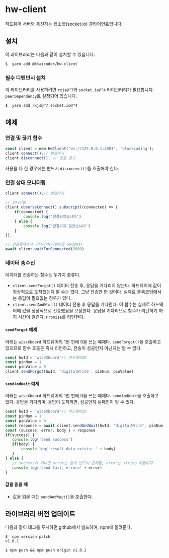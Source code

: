 # hw-client

하드웨어 서버와 통신하는 웹소켓(socket.io) 클라이언트입니다.

## 설치

이 라이브러리는 다음과 같이 설치할 수 있습니다.

```bash
$  yarn add @ktaicoder/hw-client
```

### 필수 디펜던시 설치
이 라이브러리를 사용하려면 `rxjs@^7`와 `socket.io@^4` 라이브러리가 필요합니다. `peerDependency`로 설정되어 있습니다.
```bash
$  yarn add rxjs@^7 socket.io@^4
```

## 예제

### 연결 및 끊기 함수

```javascript
const client = new HwClient('ws://127.0.0.1:3001', 'blockcoding');
client.connect();// 연결하기
client.disconnect(); // 연결 끊기
```

사용을 다 한 경우에는 반드시 `disconnect()`를 호출해야 한다.


### 연결 상태 모니터링

```javascript
client.connect();// 연결하기

// 모니터링
client.observeConnect().subscript((connected) => {
    if(connected) {
        console.log('연결되었습니다')
    } else {
        console.log('연결되지 않았습니다')
    }
});

// 연결될때까지 기다리기(타임아웃 5000ms)
await client.waitForConnected(5000)

```

 ### 데이터 송수신
데이터를 전송하는 함수는 두가지 종류다.

- `client.sendForgot()` 데이터 전송 후, 응답을 기다리지 않는다.
 하드웨어에 값이 정상적으로 도착했는지 알 수는 없다. 그냥 전송만 한 것이다. 실제로 블록코딩에서는 응답이 필요없는 경우가 있다.
- `client.sendAndWait()` 데이터 전송 후 응답을 기다린다.
이 함수는 실제로 하드웨어에 값을 정상적으로 전송했음을 보장한다. 응답을 기다리므로 함수가 리턴하기 까지 시간이 걸린다. `Promise`를 리턴한다.

#### `sendForgot` 예제

아래는 `wiseXboard` 하드웨어의 1번 핀에 0을 쓰는 예제다. `sendForgot()`을 호출하고 있으므로 함수 호출은 즉시 리턴하고, 전송이 성공인지 아닌지는 알 수 없다.

 ```javascript
const hwId = 'wiseXboard'// 하드웨어ID
const pinNum = 1
const pinValue = 0
client.sendForgot(hwId, 'digitalWrite', pinNum, pinValue)
 ```

#### `sendAndWait` 예제

아래는 `wiseXboard` 하드웨어의 1번 핀에 0을 쓰는 예제다. `sendAndWait`을 호출하고 있다.
응답을 기다리며, 응답이 도착하면, 성공인지 실패인지 알 수 있다.

 ```javascript
 const hwId = 'wiseXboard'// 하드웨어ID
const pinNum = 1
const pinValue = 0
const response = await client.sendAndWait(hwId, 'digitalWrite', pinNum, pinValue)
const {success, error, body } = response
if(success) {
    console.log('send success')
    if(body) {
        console.log('result data exists: ' + body)
    }
} else {
    // success가 아니면 error는 값이 반드시 존재함, error는 string 타입이다.
    console.log('send fail, error=' + error)
}
 ```

#### 값을 읽을 때

- 값을 읽을 때는 `sendAndWait()`을 호출한다.

## 라이브러리 버전 업데이트

다음과 같이 태그를 푸시하면 github에서 빌드하여, npm에 올려준다.

```bash
$  npm version patch
v1.0.1

$ npm push && npm push origin v1.0.1

```